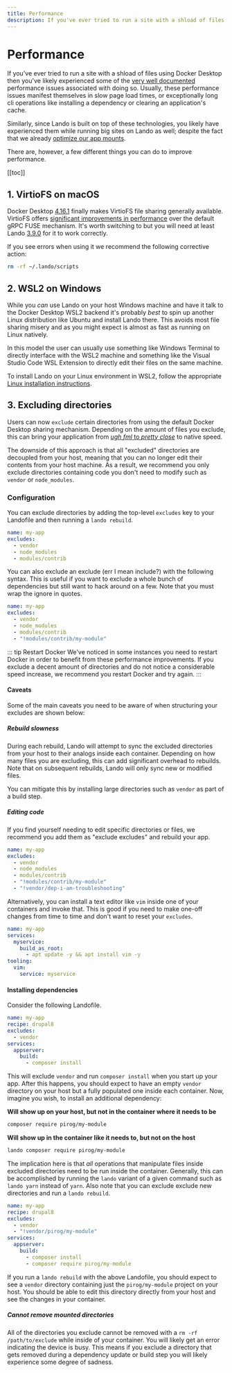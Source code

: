 ```yaml
---
title: Performance
description: If you've ever tried to run a site with a shload of files using Docker Desktop for Windows or macOS then you've likely experienced some of the very well documented performance issues associated with doing so.
---
```


# Performance

If you've ever tried to run a site with a shload of files using Docker Desktop then you've likely experienced some of the [very well documented](https://forums.docker.com/t/file-access-in-mounted-volumes-extremely-slow-cpu-bound/8076/89) performance issues associated with doing so. Usually, these performance issues manifest themselves in slow page load times, or exceptionally long cli operations like installing a dependency or clearing an application's cache.

Similarly, since Lando is built on top of these technologies, you likely have experienced them while running big sites on Lando as well; despite the fact that we already [optimize our app mounts](../services/lando-3.md).

There are, however, a few different things you can do to improve performance.

[[toc]]

## 1. VirtioFS on macOS

Docker Desktop [4.16.1](https://docs.docker.com/desktop/release-notes/#4161) finally makes VirtioFS file sharing generally available. VirtioFS offers [significant improvements in performance](https://www.jeffgeerling.com/blog/2022/new-docker-mac-virtiofs-file-sync-4x-faster) over the default gRPC FUSE mechanism. It's worth switching to but you will need at least Lando [3.9.0](https://github.com/lando/lando/releases/tag/v3.9.0) for it to work correctly.

If you see errors when using it we recommend the following corrective action:

```bash
rm -rf ~/.lando/scripts
```

## 2. WSL2 on Windows

While you _can_ use Lando on your host Windows machine and have it talk to the Docker Desktop WSL2 backend it's probably _best_ to spin up another Linux distribution like Ubuntu and install Lando there. This avoids most file sharing misery and as you might expect is almost as fast as running on Linux natively.

In this model the user can usually use something like Windows Terminal to directly interface with the WSL2 machine and something like the Visual Studio Code WSL Extension to directly edit their files on the same machine.

To install Lando on your Linux environment in WSL2, follow the appropriate [Linux installation instructions](https://docs.lando.dev/install/linux.html).

## 3. Excluding directories

Users can now `exclude` certain directories from using the default Docker Desktop sharing mechanism. Depending on the amount of files you exclude, this can bring your application from [_ugh fml_ to _pretty close_](https://github.com/lando/lando/issues/1460#issuecomment-467126103) to native speed.

The downside of this approach is that all "excluded" directories are decoupled from your host, meaning that you can no longer edit their contents from your host machine. As a result, we recommend you only exclude directories containing code you don't need to modify such as `vendor` or `node_modules`.

### Configuration

You can exclude directories by adding the top-level `excludes` key to your Landofile and then running a `lando rebuild`.

```yaml
name: my-app
excludes:
  - vendor
  - node_modules
  - modules/contrib
```

You can also exclude an exclude (err I mean include?) with the following syntax. This is useful if you want to exclude a whole bunch of dependencies but still want to hack around on a few. Note that you must wrap the ignore in quotes.

```yaml
name: my-app
excludes:
  - vendor
  - node_modules
  - modules/contrib
  - "!modules/contrib/my-module"
```

::: tip Restart Docker
We've noticed in some instances you need to restart Docker in order to benefit from these performance improvements. If you exclude a decent amount of directories and do not notice a considerable speed increase, we recommend you restart Docker and try again.
:::

#### Caveats

Some of the main caveats you need to be aware of when structuring your excludes are shown below:

##### Rebuild slowness

During each rebuild, Lando will attempt to sync the excluded directories from your host to their analogs inside each container. Depending on how many files you are excluding, this can add significant overhead to rebuilds. Note that on subsequent rebuilds, Lando will only sync new or modified files.

You can mitigate this by installing large directories such as `vendor` as part of a build step.

##### Editing code

If you find yourself needing to edit specific directories or files, we recommend you add them as "exclude excludes" and rebuild your app.

```yaml
name: my-app
excludes:
  - vendor
  - node_modules
  - modules/contrib
  - "!modules/contrib/my-module"
  - "!vendor/dep-i-am-troubleshooting"
```

Alternatively, you can install a text editor like `vim` inside one of your containers and invoke that. This is good if you need to make one-off changes from time to time and don't want to reset your `excludes`.

```yaml
name: my-app
services:
  myservice:
    build_as_root:
      - apt update -y && apt install vim -y
tooling:
  vim:
    service: myservice
```

#### Installing dependencies

Consider the following Landofile.

```yaml
name: my-app
recipe: drupal8
excludes:
  - vendor
services:
  appserver:
    build:
      - composer install
```

This will exclude `vendor` and run `composer install` when you start up your app. After this happens, you should expect to have an empty `vendor` directory on your host but a fully populated one inside each container. Now, imagine you wish, to install an additional dependency:

**Will show up on your host, but not in the container where it needs to be**

```bash
composer require pirog/my-module
```

**Will show up in the container like it needs to, but not on the host**

```bash
lando composer require pirog/my-module
```

The implication here is that *all* operations that manipulate files inside excluded directories need to be run inside the container. Generally, this can be accomplished by running the `lando` variant of a given command such as `lando yarn` instead of `yarn`. Also note that you can exclude exclude new directories and run a `lando rebuild`.

```yaml
name: my-app
recipe: drupal8
excludes:
  - vendor
  - "!vendor/pirog/my-module"
services:
  appserver:
    build:
      - composer install
      - composer require pirog/my-module
```

If you run a `lando rebuild` with the above Landofile, you should expect to see a `vendor` directory containing just the `pirog/my-module` project on your host. You should be able to edit this directory directly from your host and see the changes in your container.

##### Cannot remove mounted directories

All of the directories you exclude cannot be removed with a `rm -rf /path/to/exclude` while inside of your container. You will likely get an error indicating the device is busy. This means if you exclude a directory that gets removed during a dependency update or build step you will likely experience some degree of sadness.

